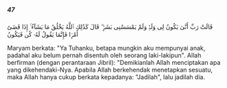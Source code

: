 ##### 47

<span class="ayah">قَالَتْ رَبِّ أَنَّىٰ يَكُونُ لِى وَلَدٌۭ وَلَمْ يَمْسَسْنِى بَشَرٌۭ ۖ قَالَ كَذَٰلِكِ ٱللَّهُ يَخْلُقُ مَا يَشَآءُ ۚ إِذَا قَضَىٰٓ أَمْرًۭا فَإِنَّمَا يَقُولُ لَهُۥ كُن فَيَكُونُ</span>

<span class="ayah_translation">Maryam berkata: "Ya Tuhanku, betapa mungkin aku mempunyai anak, padahal aku belum pernah disentuh oleh seorang laki-lakipun". Allah berfirman (dengan perantaraan Jibril): "Demikianlah Allah menciptakan apa yang dikehendaki-Nya. Apabila Allah berkehendak menetapkan sesuatu, maka Allah hanya cukup berkata kepadanya: "Jadilah", lalu jadilah dia.</span>
